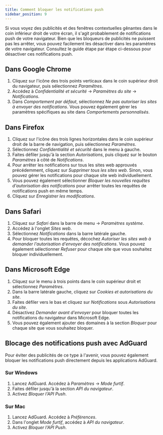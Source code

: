 ```yaml
---
title: Comment bloquer les notifications push
sidebar_position: 9
---
```


Si vous voyez des publicités et des fenêtres contextuelles gênantes dans le coin inférieur droit de votre écran, il s'agit probablement de notifications push de votre navigateur. Bien que les bloqueurs de publicités ne puissent pas les arrêter, vous pouvez facilement les désactiver dans les paramètres de votre navigateur. Consultez le guide étape par étape ci-dessous pour désactiver ces notifications push.

## Dans Google Chrome

1. Cliquez sur l'icône des trois points verticaux dans le coin supérieur droit du navigateur, puis sélectionnez _Paramêtres_.
2. Accédez à _Confidentialité et sécurité_ → _Paramètres du site_ → _Notifications_.
3. Dans _Comportement par défaut_, sélectionnez _Ne pas autoriser les sites à envoyer des notifications_. Vous pouvez également gérer les paramètres spécifiques au site dans _Comportements personnalisés_.

## Dans Firefox

1. Cliquez sur l'icône des trois lignes horizontales dans le coin supérieur droit de la barre de navigation, puis sélectionnez _Paramètres_.
2. Sélectionnez _Confidentialité et sécurité_ dans le menu à gauche.
3. Faites défiler jusqu'à la section _Autorisations_, puis cliquez sur le bouton _Paramètres_ à côté de _Notifications_.
4. Pour arrêter les notifications sur tous les sites web approuvés précédemment, cliquez sur _Supprimer tous les sites web_. Sinon, vous pouvez gérer les notifications pour chaque site web individuellement.
5. Vous pouvez également sélectionner _Bloquer les nouvelles requêtes d'autorisation des notifications_ pour arrêter toutes les requêtes de notifications push en même temps.
6. Cliquez sur _Enregistrer les modifications_.

## Dans Safari

1. Cliquez sur _Safari_ dans la barre de menu → _Paramètres système_.
2. Accédez à l'onglet _Sites web_.
3. Sélectionnez _Notifications_ dans la barre latérale gauche.
4. Pour bloquer toutes les requêtes, décochez _Autoriser les sites web à demander l'autorisation d'envoyer des notifications_. Vous pouvez également sélectionner _Refuser_ pour chaque site que vous souhaitez bloquer individuellement.

## Dans Microsoft Edge

1. Cliquez sur le menu à trois points dans le coin supérieur droit et sélectionnez _Paramètres_.
2. Dans la barre latérale gauche, cliquez sur _Cookies et autorisations du site_.
3. Faites défiler vers le bas et cliquez sur _Notifications_ sous _Autorisations du site_.
4. Désactivez _Demander avant d'envoyer_ pour bloquer toutes les notifications du navigateur dans Microsoft Edge.
5. Vous pouvez également ajouter des domaines à la section _Bloquer_ pour chaque site que vous souhaitez bloquer.

## Blocage des notifications push avec AdGuard

Pour éviter des publicités de ce type à l'avenir, vous pouvez également bloquer les notifications push directement depuis les applications AdGuard.

### Sur Windows

1. Lancez AdGuard. Accédez à _Paramètres_ → _Mode furtif_.
2. Faites défiler jusqu'à la section _API du navigateur_.
3. Activez _Bloquer l'API Push_.

### Sur Mac

1. Lancez AdGuard. Accédez à _Préférences_.
2. Dans l'onglet _Mode furtif_, accédez à _API du navigateur_.
3. Activez _Bloquer l'API Push_.
